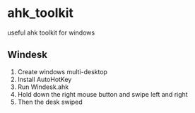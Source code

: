 # ahk_toolkit
useful ahk toolkit for windows
## Windesk
1. Create windows multi-desktop
2. Install AutoHotKey
3. Run Windesk.ahk
4. Hold down the right mouse button and swipe left and right
5. Then the desk swiped
